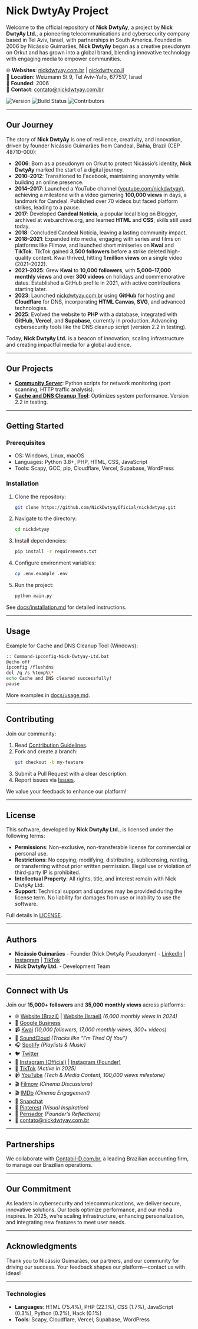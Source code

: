 
# Nick DwtyAy Project

Welcome to the official repository of **Nick DwtyAy**, a project by **Nick DwtyAy Ltd.**, a pioneering telecommunications and cybersecurity company based in Tel Aviv, Israel, with partnerships in South America. Founded in 2006 by Nicássio Guimarães, **Nick DwtyAy** began as a creative pseudonym on Orkut and has grown into a global brand, blending innovative technology with engaging media to empower communities.

🌐 **Websites**: [nickdwtyay.com.br](https://nickdwtyay.com.br) | [nickdwtty.co.il](https://nickdwtty.co.il)  
📍 **Location**: Weizmann St 9, Tel Aviv-Yafo, 677517, Israel  
📅 **Founded**: 2006  
📧 **Contact**: [contato@nickdwtyay.com.br](mailto:contato@nickdwtyay.com.br)  

![Version](https://img.shields.io/badge/version-2.2-blue) ![Build Status](https://img.shields.io/badge/build-passing-green) ![Contributors](https://img.shields.io/badge/contributors-1-orange)

---

## Our Journey

The story of **Nick DwtyAy** is one of resilience, creativity, and innovation, driven by founder Nicássio Guimarães from Candeal, Bahia, Brazil (CEP 48710-000):

- **2006**: Born as a pseudonym on Orkut to protect Nicássio’s identity, **Nick DwtyAy** marked the start of a digital journey.
- **2010–2012**: Transitioned to Facebook, maintaining anonymity while building an online presence.
- **2014–2017**: Launched a YouTube channel ([youtube.com/nickdwtyay](https://www.youtube.com/nickdwtyay)), achieving a milestone with a video garnering **100,000 views** in days, a landmark for Candeal. Published over 70 videos but faced platform strikes, leading to a pause.
- **2017**: Developed **Candeal Notícia**, a popular local blog on Blogger, archived at web.archive.org, and learned **HTML** and **CSS**, skills still used today.
- **2018**: Concluded Candeal Notícia, leaving a lasting community impact.
- **2018–2021**: Expanded into media, engaging with series and films on platforms like Filmow, and launched short miniseries on **Kwai** and **TikTok**. TikTok gained **3,500 followers** before a strike deleted high-quality content. Kwai thrived, hitting **1 million views** on a single video (2021–2022).
- **2021–2025**: Grew **Kwai** to **10,000 followers**, with **5,000–17,000 monthly views** and over **300 videos** on holidays and commemorative dates. Established a GitHub profile in 2021, with active contributions starting later.
- **2023**: Launched [nickdwtyay.com.br](https://nickdwtyay.com.br) using **GitHub** for hosting and **Cloudflare** for DNS, incorporating **HTML Canvas**, **SVG**, and advanced technologies.
- **2025**: Evolved the website to **PHP** with a database, integrated with **GitHub**, **Vercel**, and **Supabase**, currently in production. Advancing cybersecurity tools like the DNS cleanup script (version 2.2 in testing).

Today, **Nick DwtyAy Ltd.** is a beacon of innovation, scaling infrastructure and creating impactful media for a global audience.

---

## Our Projects

- **[Community Server](https://github.com/NickDwtyayOficial/community-server)**: Python scripts for network monitoring (port scanning, HTTP traffic analysis).
- **[Cache and DNS Cleanup Tool](https://github.com/NickDwtyayOficial/nickdwtyay.co.il/blob/main/Command-ipconfig-Nick-Dwtyay-Ltd.bat)**: Optimizes system performance. Version 2.2 in testing.

---

## Getting Started

### Prerequisites
- OS: Windows, Linux, macOS
- Languages: Python 3.8+, PHP, HTML, CSS, JavaScript
- Tools: Scapy, GCC, pip, Cloudflare, Vercel, Supabase, WordPress

### Installation
1. Clone the repository:
   ```bash
   git clone https://github.com/NickDwtyayOficial/nickdwtyay.git
   ```
2. Navigate to the directory:
   ```bash
   cd nickdwtyay
   ```
3. Install dependencies:
   ```bash
   pip install -r requirements.txt
   ```
4. Configure environment variables:
   ```bash
   cp .env.example .env
   ```
5. Run the project:
   ```bash
   python main.py
   ```

See [docs/installation.md](docs/installation.md) for detailed instructions.

---

## Usage

Example for Cache and DNS Cleanup Tool (Windows):
```bash
:: Command-ipconfig-Nick-Dwtyay-Ltd.bat
@echo off
ipconfig /flushdns
del /q /s %temp%\*
echo Cache and DNS cleared successfully!
pause
```

More examples in [docs/usage.md](docs/usage.md).

---

## Contributing

Join our community:
1. Read [Contribution Guidelines](CONTRIBUTING.md).
2. Fork and create a branch:
   ```bash
   git checkout -b my-feature
   ```
3. Submit a Pull Request with a clear description.
4. Report issues via [Issues](https://github.com/NickDwtyayOficial/nickdwtyay/issues).

We value your feedback to enhance our platform!

---

## License

This software, developed by **Nick DwtyAy Ltd.**, is licensed under the following terms:

- **Permissions**: Non-exclusive, non-transferable license for commercial or personal use.
- **Restrictions**: No copying, modifying, distributing, sublicensing, renting, or transferring without prior written permission. Illegal use or violation of third-party IP is prohibited.
- **Intellectual Property**: All rights, title, and interest remain with Nick DwtyAy Ltd.
- **Support**: Technical support and updates may be provided during the license term. No liability for damages from use or inability to use the software.

Full details in [LICENSE](LICENSE).

---

## Authors

- **Nicássio Guimarães** - Founder (Nick DwtyAy Pseudonym) - [LinkedIn](https://il.linkedin.com/in/nic%C3%A1ssio-guimar%C3%A3es-b0660223b) | [Instagram](https://www.instagram.com/nic2ss7o) | [TikTok](https://www.tiktok.com/@nick.dwtyay)
- **Nick DwtyAy Ltd.** - Development Team

---

## Connect with Us

Join our **15,000+ followers** and **35,000 monthly views** across platforms:
- 🌐 [Website (Brazil)](https://nickdwtyay.com.br) | [Website (Israel)](https://nickdwtty.co.il) *(6,000 monthly views in 2024)*
- 📍 [Google Business](https://nickdwtyayltd.business.site)
- 📹 [Kwai](https://www.kwai.com/@NICK_DWTYAY) *(10,000 followers, 17,000 monthly views, 300+ videos)*
- 🎵 [SoundCloud](https://soundcloud.com/nick-dwtyay) *(Tracks like “I’m Tired Of You”)*
- 🎧 [Spotify](https://open.spotify.com/user/22seuxxasmpnyt5gsobxyzfty) *(Playlists & Music)*
- 🐦 [Twitter](https://mobile.twitter.com/dwtyayoficial)
- 📸 [Instagram (Official)](https://www.instagram.com/nickdwtyay) | [Instagram (Founder)](https://www.instagram.com/nic2ss7o)
- 🎥 [TikTok](https://www.tiktok.com/@nick.dwtyay) *(Active in 2025)*
- 📹 [YouTube](https://www.youtube.com/nickdwtyay) *(Tech & Media Content, 100,000 views milestone)*
- 🎬 [Filmow](https://filmow.com/usuario/NICKDWTYAY/) *(Cinema Discussions)*
- 🎬 [IMDb](https://www.imdb.com/user/ur123356938/) *(Cinema Engagement)*
- 👻 [Snapchat](https://www.snapchat.com/add/nick_dwtyay)
- 📌 [Pinterest](https://br.pinterest.com/dwtyay/) *(Visual Inspiration)*
- 📝 [Pensador](https://www.pensador.com/colecao/nicassiocguimaraes/) *(Founder’s Reflections)*
- 📧 [contato@nickdwtyay.com.br](mailto:contato@nickdwtyay.com.br)

---

## Partnerships

We collaborate with [Contabil-D.com.br](https://contabil-d.com.br), a leading Brazilian accounting firm, to manage our Brazilian operations.

---

## Our Commitment

As leaders in cybersecurity and telecommunications, we deliver secure, innovative solutions. Our tools optimize performance, and our media inspires. In 2025, we’re scaling infrastructure, enhancing personalization, and integrating new features to meet user needs.

---

## Acknowledgments

Thank you to Nicássio Guimarães, our partners, and our community for driving our success. Your feedback shapes our platform—contact us with ideas!

---

### Technologies
- **Languages**: HTML (75.4%), PHP (22.1%), CSS (1.7%), JavaScript (0.3%), Python (0.2%), Hack (0.1%)
- **Tools**: Scapy, Cloudflare, Vercel, Supabase, WordPress
```

